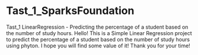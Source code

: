 # Tast_1_SparksFoundation
Tast_1 LinearRegression - Predicting the percentage of a student based on the number of study hours.
Hello!
This is a Simple Linear Regression project to predict the percentage of a student based on the number of study hours using phyton.
I hope you will find some value of it!
Thank you for your time!
